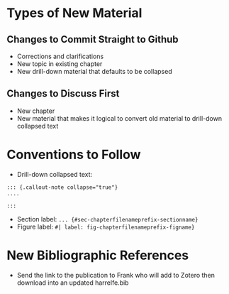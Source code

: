 # Types of New Material

## Changes to Commit Straight to Github
* Corrections and clarifications
* New topic in existing chapter
* New drill-down material that defaults to be collapsed

## Changes to Discuss First
* New chapter
* New material that makes it logical to convert old material to
  drill-down collapsed text

# Conventions to Follow
* Drill-down collapsed text:

```
::: {.callout-note collapse="true"}
....

:::
```

* Section label: `... {#sec-chapterfilenameprefix-sectionname}`
* Figure label: `#| label: fig-chapterfilenameprefix-figname}`

# New Bibliographic References
* Send the link to the publication to Frank who will add to Zotero
  then download into an updated harrelfe.bib
